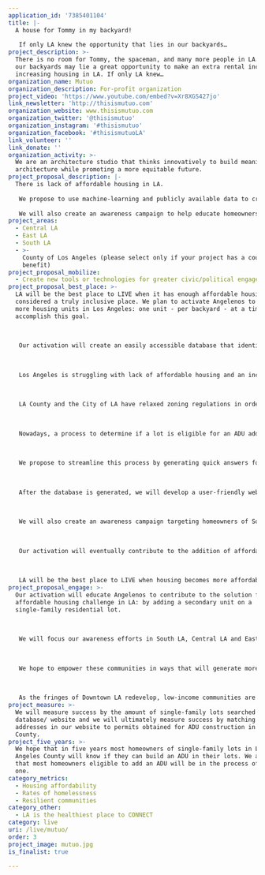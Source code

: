 ```yaml
---
application_id: '7385401104'
title: |-
  A house for Tommy in my backyard! 
   
   If only LA knew the opportunity that lies in our backyards…
project_description: >-
  There is no room for Tommy, the spaceman, and many more people in LA. But in
  our backyards may lie a great opportunity to make an extra rental income while
  increasing housing in LA. If only LA knew…
organization_name: Mutuo
organization_description: For-profit organization
project_video: 'https://www.youtube.com/embed?v=Xr8XGS427jo'
link_newsletter: 'http://thisismutuo.com'
organization_website: www.thisismutuo.com
organization_twitter: '@thisismutuo'
organization_instagram: '#thisismutuo'
organization_facebook: '#thisismutuoLA'
link_volunteer: ''
link_donate: ''
organization_activity: >-
  We are an architecture studio that thinks innovatively to build meaningful
  architecture while promoting a more equitable future.
project_proposal_description: |-
  There is lack of affordable housing in LA. 
   
   We propose to use machine-learning and publicly available data to create a free database for homeowners to easily find out if they can build an additional living unit in their backyard. 
   
   We will also create an awareness campaign to help educate homeowners on this new opportunity right in their backyard!
project_areas:
  - Central LA
  - East LA
  - South LA
  - >-
    County of Los Angeles (please select only if your project has a countywide
    benefit)
project_proposal_mobilize:
  - Create new tools or technologies for greater civic/political engagement
project_proposal_best_place: >-
  LA will be the best place to LIVE when it has enough affordable housing to be
  considered a truly inclusive place. We plan to activate Angelenos to build
  more housing units in Los Angeles: one unit - per backyard - at a time, to
  accomplish this goal.
   
   
   
   Our activation will create an easily accessible database that identifies which properties in Los Angeles County can have secondary units (also called Accessory Dwelling Units or ADUs) on their lots. We will also create an awareness campaign to educate homeowners on the opportunity that lies in their backyards: an additional housing unit that can create rental income while helping with efforts to increase affordable housing in LA.
   
   
   
   Los Angeles is struggling with lack of affordable housing and an increase in its homeless population. ADUs are a significant way to increase the housing stock in Los Angeles.
   
   
   
   LA County and the City of LA have relaxed zoning regulations in order to allow for construction of more ADUs. The number of permitted ADUs has grown this past year. However, if we are to make a dent in the affordable housing crisis we have to build many more ADUs per year.
   
   
   
   Nowadays, a process to determine if a lot is eligible for an ADU addition requires the design consultant’s or homeowner’s investment of time to read and interpret complicated zoning code constraints.
   
   
   
   We propose to streamline this process by generating quick answers for homeowners on their possibilities regarding ADUs on their properties. To accomplish this task our database will use machine-learning and existing Geographic Information Systems (GIS) to predict with good certainty the likelihood of a property being allowed by zoning codes to have an ADU. 
   
   
   
   After the database is generated, we will develop a user-friendly website where anyone can search for their property and see if they can build an ADU. We will be able to reach out more people in less time and hopefully contribute to engage more homeowners in building ADUs.
   
   
   
   We will also create an awareness campaign targeting homeowners of South LA, Central LA and East LA.
   
   
   
   Our activation will eventually contribute to the addition of affordable units in communities impacting Housing Affordability Metric and Homelessness Metric. We also believe that it will impact the Resilient Communities Metric since it will boost much needed housing opportunities.
   
   
   
   LA will be the best place to LIVE when housing becomes more affordable, and homelessness is drastically reduced. We will activate Angelenos to participate in the affordable housing movement. We can all be a part of the affordable housing solution in LA!
project_proposal_engage: >-
  Our activation will educate Angelenos to contribute to the solution for the
  affordable housing challenge in LA: by adding a secondary unit on a
  single-family residential lot. 
   
   
   
   We will focus our awareness efforts in South LA, Central LA and East LA. By focusing our awareness efforts on low-income communities close to downtown LA, we are hoping to increase the affordable housing supply in a sustainable way. For example, as a consequence of additional ADUs in these areas, the increased population will have easy access to existing public transportation and proximity to schools and jobs. 
   
   
   
   We hope to empower these communities in ways that will generate more community participation in solving its challenges. Renters educated on the potential addition of ADUs can spread the word to their landlords and neighbors. They might have family members or friends in need of housing that could benefit from ADU additions to their street. This can be an opportunity to enrich and better connect these neighborhoods.
   
   
   
   As the fringes of Downtown LA redevelop, low-income communities are most at risk for displacement. This organic increase in affordable units can be taken as an opportunity to steer change in the direction of strengthening communities.
project_measure: >-
  We will measure success by the amount of single-family lots searched in our
  database/ website and we will ultimately measure success by matching searched
  addresses in our website to permits obtained for ADU construction in LA
  County.
project_five_years: >-
  We hope that in five years most homeowners of single-family lots in Los
  Angeles County will know if they can build an ADU in their lots. We also hope
  that most homeowners eligible to add an ADU will be in the process of building
  one.
category_metrics:
  - Housing affordability
  - Rates of homelessness
  - Resilient communities
category_other:
  - LA is the healthiest place to CONNECT
category: live
uri: /live/mutuo/
order: 3
project_image: mutuo.jpg
is_finalist: true

---
```

